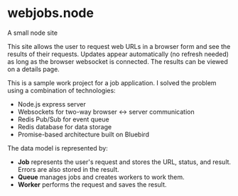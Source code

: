 # webjobs.node
A small node site

This site allows the user to request web URLs in a browser form and see the results of their requests. Updates appear
automatically (no refresh needed) as long as the browser websocket is connected. The results can be viewed on a details page.

This is a sample work project for a job application. I solved the problem using a combination of technologies:
* Node.js express server
* Websockets for two-way browser <-> server communication
* Redis Pub/Sub for event queue
* Redis database for data storage
* Promise-based architecture built on Bluebird

The data model is represented by:
* __Job__ represents the user's request and stores the URL, status, and result. Errors are also stored in the result.
* __Queue__ manages jobs and creates workers to work them.
* __Worker__ performs the request and saves the result.
